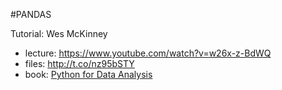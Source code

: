 #PANDAS

Tutorial: Wes McKinney
* lecture: https://www.youtube.com/watch?v=w26x-z-BdWQ 
* files: http://t.co/nz95bSTY
* book: [Python for Data Analysis](http://www.amazon.com/gp/product/1449319793?colid=3J2ONC6G6CMKS&coliid=I12NRMOBQCOJSR&ref_=wl_it_dp_o_pC_nS_ttl)
